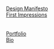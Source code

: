 [Design Manifesto](https://github.com/HanaRybar/english-for-designers/blob/main/01-design-manifesto/manifesto.md)   
[First Impressions](https://github.com/HanaRybar/english-for-designers/blob/main/02-bio/first-impressions.md)   
<br><br>
[Portfolio](https://github.com/HanaRybar/english-for-designers/blob/main/02-bio/portfolio.md)  
[Bio](https://github.com/HanaRybar/english-for-designers/blob/main/02-bio/bio.md)  
